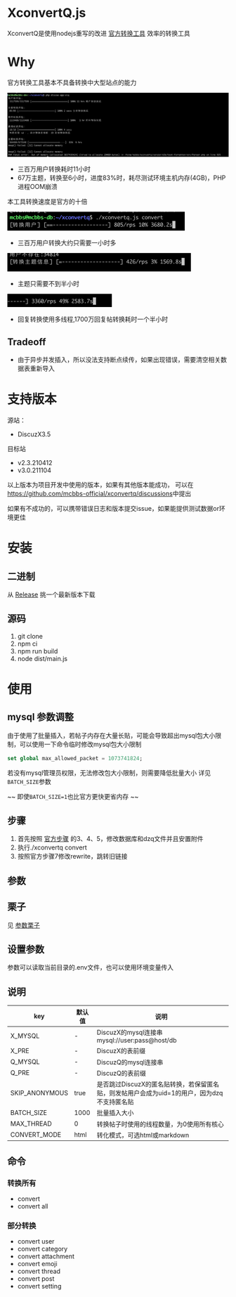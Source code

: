 # XconvertQ.js

XconvertQ是使用nodejs重写的改进 [官方转换工具](https://discuz.com/docs/Discuzto.html) 效率的转换工具 

# Why

官方转换工具基本不具备转换中大型站点的能力

![xconvertq-php](doc/xconvertq-php.jpg)
 - 三百万用户转换耗时11小时
 - 67万主题，转换至6小时，进度83%时，耗尽测试环境主机内存(4GB)，PHP进程OOM崩溃

本工具转换速度是官方的十倍

![xconvertq.js](doc/xconvertq.js.png)
 - 三百万用户转换大约只需要一小时多

![thread](doc/xconvertq.js-thread.png)
 - 主题只需要不到半小时
 
![img.png](doc/xconvertq.js-post.png)
 - 回复转换使用多线程,1700万回复帖转换耗时一个半小时

## Tradeoff
- 由于异步并发插入，所以没法支持断点续传，如果出现错误，需要清空相关数据表重新导入

# 支持版本
源站： 
- DiscuzX3.5

目标站
- v2.3.210412
- v3.0.211104

以上版本为项目开发中使用的版本，如果有其他版本能成功，
可以在<https://github.com/mcbbs-official/xconvertq/discussions>中提出

如果有不成功的，可以携带错误日志和版本提交issue，如果能提供测试数据or环境更佳

# 安装
## 二进制
从 [Release](https://github.com/mcbbs-official/xconvertq/releases) 挑一个最新版本下载

## 源码
1. git clone
2. npm ci
3. npm run build
4. node dist/main.js

# 使用

## mysql 参数调整
由于使用了批量插入，若帖子内存在大量长贴，可能会导致超出mysql包大小限制，可以使用一下命令临时修改mysql包大小限制
```sql 
set global max_allowed_packet = 1073741824;
```
若没有mysql管理员权限，无法修改包大小限制，则需要降低批量大小 详见 `BATCH_SIZE`参数

~~ 即使`BATCH_SIZE=1`也比官方更快更省内存 ~~

## 步骤
1. 首先按照 [官方步骤](https://discuz.com/docs/Discuzto.html) 的3、4、5，修改数据库和dzq文件并且安置附件
2. 执行./xconvertq convert
3. 按照官方步骤7修改rewrite，跳转旧链接

## 参数
## 栗子
见 [参数栗子](./.env.defaults)

## 设置参数
参数可以读取当前目录的.env文件，也可以使用环境变量传入

## 说明
|key|默认值|说明|
|---|---|---|
|X_MYSQL|-|DiscuzX的mysql连接串 mysql://user:pass@host/db
|X_PRE|-|DiscuzX的表前缀
|Q_MYSQL|-|DiscuzQ的mysql连接串
|Q_PRE|-|DiscuzQ的表前缀
|SKIP_ANONYMOUS|true|是否跳过DiscuzX的匿名贴转换，若保留匿名贴，则发帖用户会成为uid=1的用户，因为dzq不支持匿名贴
|BATCH_SIZE|1000|批量插入大小
|MAX_THREAD|0|转换帖子时使用的线程数量，为0使用所有核心
|CONVERT_MODE|html|转化模式，可选html或markdown

## 命令
###  转换所有
- convert
- convert all
### 部分转换
- convert user
- convert category
- convert attachment
- convert emoji
- convert thread
- convert post
- convert setting
